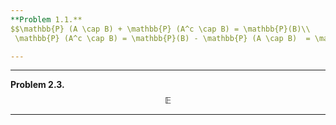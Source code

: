 ```yaml
---
**Problem 1.1.** 
$$\mathbb{P} (A \cap B) + \mathbb{P} (A^c \cap B) = \mathbb{P}(B)\\
 \mathbb{P} (A^c \cap B) = \mathbb{P}(B) - \mathbb{P} (A \cap B)  = \mathbb{P}(A^c)\mathbb{P}(B)$$

---
```


---
**Problem 2.3.** 
$$\mathbb{E}$$

---
<!--stackedit_data:
eyJoaXN0b3J5IjpbLTI3MjY2MzE5MSw0NzIwMzIwMDYsMTI3Mz
MxODIxM119
-->